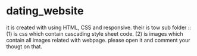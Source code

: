 # dating_website
it is created with using HTML, CSS and responsive.
their is tow sub folder ::
(1) is css which contain cascading style sheet code.
(2) is images which contain all images related with webpage.
please open it and  comment your thougt on that.
